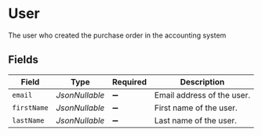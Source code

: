 # User

The user who created the purchase order in the accounting system


## Fields

| Field                      | Type                       | Required                   | Description                |
| -------------------------- | -------------------------- | -------------------------- | -------------------------- |
| `email`                    | *JsonNullable<String>*     | :heavy_minus_sign:         | Email address of the user. |
| `firstName`                | *JsonNullable<String>*     | :heavy_minus_sign:         | First name of the user.    |
| `lastName`                 | *JsonNullable<String>*     | :heavy_minus_sign:         | Last name of the user.     |
